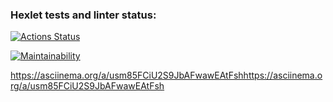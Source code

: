 ### Hexlet tests and linter status:

[![Actions Status](https://github.com/grigorev-maksim/frontend-project-44/workflows/hexlet-check/badge.svg)](https://github.com/grigorev-maksim/frontend-project-44/actions)

[![Maintainability](https://api.codeclimate.com/v1/badges/8f06644acea6d9f878b7/maintainability)](https://codeclimate.com/github/grigorev-maksim/frontend-project-44/maintainability)

https://asciinema.org/a/usm85FCiU2S9JbAFwawEAtFshhttps://asciinema.org/a/usm85FCiU2S9JbAFwawEAtFsh